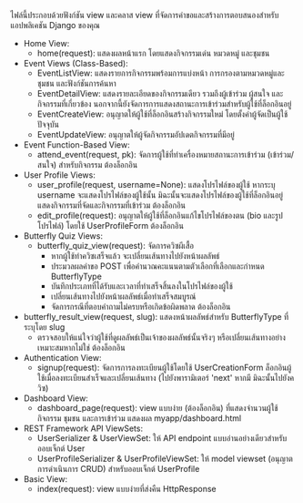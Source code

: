 ไฟล์นี้ประกอบด้วยฟังก์ชัน view และคลาส view ที่จัดการคำขอและสร้างการตอบสนองสำหรับแอปพลิเคชัน Django ของคุณ

- Home View:
    - home(request): แสดงผลหน้าแรก โดยแสดงกิจกรรมเด่น หมวดหมู่ และชุมชน
- Event Views (Class-Based):
    - EventListView: แสดงรายการกิจกรรมพร้อมการแบ่งหน้า การกรองตามหมวดหมู่และชุมชน และฟังก์ชันการค้นหา
    - EventDetailView: แสดงรายละเอียดของกิจกรรมเดียว รวมถึงผู้เข้าร่วม ผู้สนใจ และกิจกรรมที่เกี่ยวข้อง นอกจากนี้ยังจัดการการแสดงสถานะการเข้าร่วมสำหรับผู้ใช้ที่ล็อกอินอยู่
    - EventCreateView: อนุญาตให้ผู้ใช้ที่ล็อกอินสร้างกิจกรรมใหม่ โดยตั้งค่าผู้จัดเป็นผู้ใช้ปัจจุบัน
    - EventUpdateView: อนุญาตให้ผู้จัดกิจกรรมอัปเดตกิจกรรมที่มีอยู่
- Event Function-Based View:
    - attend_event(request, pk): จัดการผู้ใช้ที่ทำเครื่องหมายสถานะการเข้าร่วม (เข้าร่วม/สนใจ) สำหรับกิจกรรม ต้องล็อกอิน
- User Profile Views:
    - user_profile(request, username=None): แสดงโปรไฟล์ของผู้ใช้ หากระบุ username จะแสดงโปรไฟล์ของผู้ใช้นั้น มิฉะนั้นจะแสดงโปรไฟล์ของผู้ใช้ที่ล็อกอินอยู่ แสดงกิจกรรมที่จัดและกิจกรรมที่เข้าร่วม ต้องล็อกอิน
    - edit_profile(request): อนุญาตให้ผู้ใช้ที่ล็อกอินแก้ไขโปรไฟล์ของตน (bio และรูปโปรไฟล์) โดยใช้ UserProfileForm ต้องล็อกอิน
- Butterfly Quiz Views:
    - butterfly_quiz_view(request): จัดการควิซผีเสื้อ
       - หากผู้ใช้ทำควิซเสร็จแล้ว จะเปลี่ยนเส้นทางไปยังหน้าผลลัพธ์
        - ประมวลผลคำขอ POST เพื่อคำนวณคะแนนตามตัวเลือกที่เลือกและกำหนด ButterflyType
        - บันทึกประเภทที่ได้รับและเวลาที่ทำเสร็จสิ้นลงในโปรไฟล์ของผู้ใช้
        - เปลี่ยนเส้นทางไปยังหน้าผลลัพธ์เมื่อทำเสร็จสมบูรณ์
        - จัดการกรณีที่ตอบคำถามไม่ครบหรือเกิดข้อผิดพลาด ต้องล็อกอิน
- butterfly_result_view(request, slug): แสดงหน้าผลลัพธ์สำหรับ ButterflyType ที่ระบุโดย slug
    - ตรวจสอบให้แน่ใจว่าผู้ใช้ที่ดูผลลัพธ์เป็นเจ้าของผลลัพธ์นั้นจริงๆ หรือเปลี่ยนเส้นทางอย่างเหมาะสมหากไม่ใช่ ต้องล็อกอิน
- Authentication View:
    - signup(request): จัดการการลงทะเบียนผู้ใช้โดยใช้ UserCreationForm ล็อกอินผู้ใช้เมื่อลงทะเบียนสำเร็จและเปลี่ยนเส้นทาง (ไปยังพารามิเตอร์ 'next' หากมี มิฉะนั้นไปยังควิซ)
- Dashboard View:
    - dashboard_page(request): view แบบง่าย (ต้องล็อกอิน) ที่แสดงจำนวนผู้ใช้ กิจกรรม ชุมชน และการเข้าร่วม แสดงผล myapp/dashboard.html
- REST Framework API ViewSets:
    - UserSerializer & UserViewSet: ให้ API endpoint แบบอ่านอย่างเดียวสำหรับออบเจ็กต์ User
    - UserProfileSerializer & UserProfileViewSet: ให้ model viewset (อนุญาตการดำเนินการ CRUD) สำหรับออบเจ็กต์ UserProfile
- Basic View:
    - index(request): view แบบง่ายที่ส่งคืน HttpResponse